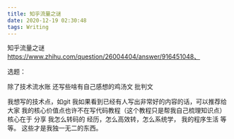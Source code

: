 ```yaml
---
title: 知乎流量之谜
date: 2020-12-19 02:30:48
tags: Writing
---
```

知乎流量之谜 https://www.zhihu.com/question/26004404/answer/916451048、

选题：

除了技术流水账 还写些啥有自己感想的鸡汤文 批判文


我想写的技术点，如git 我如果看到已经有人写出非常好的内容的话，可以推荐给大家
我的核心价值点也许不在写代码教程（这个教程只是帮我自己梳理知识点）
核心在于 分享 我怎么转码的 经历，怎么高效转，怎么系统学， 我的程序生活 等等。
这些才是我独一无二的东西。
